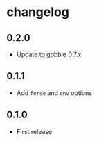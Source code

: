 # changelog

## 0.2.0

* Update to gobble 0.7.x

## 0.1.1

* Add `force` and `env` options

## 0.1.0

* First release
